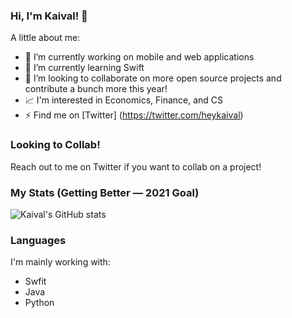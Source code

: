 ### Hi, I'm Kaival! 👋

A little about me:

- 👋 I’m currently working on mobile and web applications
- 🌱 I’m currently learning Swift
- 👯 I’m looking to collaborate on more open source projects and contribute a bunch more this year!
- 📈 I'm interested in Economics, Finance, and CS
- ⚡ Find me on [Twitter] (https://twitter.com/heykaival)

### Looking to Collab!
Reach out to me on Twitter if you want to collab on a project!

### My Stats (Getting Better — 2021 Goal)
![Kaival's GitHub stats](https://github-readme-stats.vercel.app/api?username=KaivalSShah&count_private=true&show_icons=true&theme=radical)

### Languages
I'm mainly working with:
- Swfit
- Java
- Python
